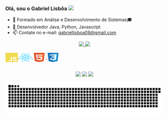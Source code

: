 ### Olá, sou o Gabriel Lisbôa <img src="https://raw.githubusercontent.com/kaueMarques/kaueMarques/master/hi.gif" width="30px">

- 🧑‍ Formado em Análise e Desenvolvimento de Sistemas🎓
- 📘 Desenvolvedor Java, Python, Javascript
- 📫 Contate no e-mail: gabriellisboa08@gmail.com

<div align="center">
  <a href="https://github.com/gabriellisboa08">
  <img height="180em" src="https://github-readme-stats.vercel.app/api?username=gabriellisboa08&show_icons=true&theme=dark&include_all_commits=true&count_private=true"/>
  <img height="180em" src="https://github-readme-stats.vercel.app/api/top-langs/?username=gabriellisboa08&layout=compact&langs_count=7&theme=dark"/>
</div>
  <div style="display: inline_block"><br>
  <img align="center" alt="Js" height="30" width="40" src="https://raw.githubusercontent.com/devicons/devicon/master/icons/javascript/javascript-plain.svg">
  <img align="center" alt="React" height="30" width="40" src="https://raw.githubusercontent.com/devicons/devicon/master/icons/react/react-original.svg">
  <img align="center" alt="HTML" height="30" width="40" src="https://raw.githubusercontent.com/devicons/devicon/master/icons/html5/html5-original.svg">
  <img align="center" alt="CSS" height="30" width="40" src="https://raw.githubusercontent.com/devicons/devicon/master/icons/css3/css3-original.svg">
   
</div>

 ##
 
<div align="center"> 
  <a href="https://api.whatsapp.com/send?phone=5548991194293" target="_blank"><img src="https://img.shields.io/badge/WhatsApp-25D366?style=for-the-badge&logo=whatsapp&logoColor=white" target="_blank"></a>
  <a href="https://www.instagram.com/99lisboa/" target="_blank"><img src="https://img.shields.io/badge/-Instagram-%23E4405F?style=for-the-badge&logo=instagram&logoColor=white" target="_blank"></a> 
    <a href="https://www.linkedin.com/in/gabriel-lisb%C3%B4a-04249a209" target="_blank"><img src="https://img.shields.io/badge/-LinkedIn-%230077B5?style=for-the-badge&logo=linkedin&logoColor=white" target="_blank"></a> 
 
  ![Snake animation](https://github.com/gabriellisboa08/gabriellisboa08/blob/output/github-contribution-grid-snake.svg)
 
</div>
